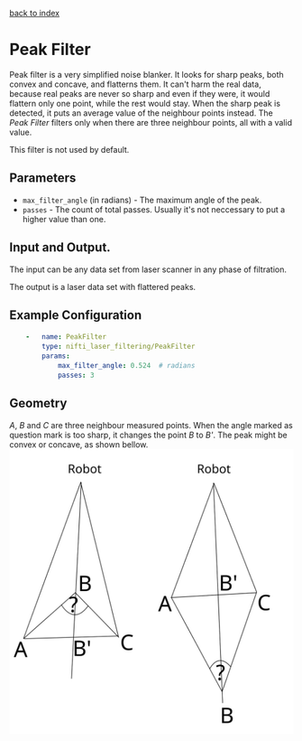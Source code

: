 [back to index](index.md)

# Peak Filter
Peak filter is a very simplified noise blanker. It looks for sharp peaks, both convex and concave, and flatterns them. It can't harm the real data, because real peaks are never so sharp and even if they were, it would flattern only one point, while the rest would stay. When the sharp peak is detected, it puts an average value of the neighbour points instead. The *Peak Filter* filters only when there are three neighbour points, all with a valid value.

This filter is not used by default.

## Parameters
* `max_filter_angle` (in radians) - The maximum angle of the peak.
* `passes` - The count of total passes. Usually it's not neccessary to put a higher value than one.

## Input and Output.
The input can be any data set from laser scanner in any phase of filtration.

The output is a laser data set with flattered peaks.

## Example Configuration
```yaml
    -   name: PeakFilter
        type: nifti_laser_filtering/PeakFilter
        params:
            max_filter_angle: 0.524  # radians
            passes: 3 
```

## Geometry
*A*, *B* and *C* are three neighbour measured points. When the angle marked as question mark is too sharp, it changes the point *B* to *B'*. The peak might be convex or concave, as shown bellow.
![geometry showcase](svg/PeakFilter.svg)
